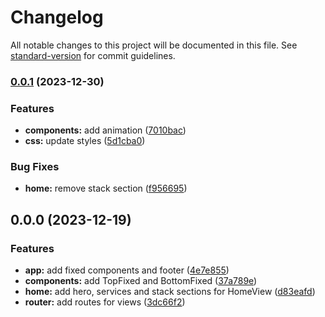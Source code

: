 # Changelog

All notable changes to this project will be documented in this file. See [standard-version](https://github.com/conventional-changelog/standard-version) for commit guidelines.

### [0.0.1](https://github.com/arack-dev/website/compare/v0.0.0...v0.0.1) (2023-12-30)


### Features

* **components:** add animation ([7010bac](https://github.com/arack-dev/website/commit/7010bacdada13da57e1a45c04ebf93d344329b3d))
* **css:** update styles ([5d1cba0](https://github.com/arack-dev/website/commit/5d1cba008307e3c01c7032b7705136f551856a5e))


### Bug Fixes

* **home:** remove stack section ([f956695](https://github.com/arack-dev/website/commit/f9566959251805a0f521506e79f8e3df05c7653d))

## 0.0.0 (2023-12-19)


### Features

* **app:** add fixed components and footer ([4e7e855](https://github.com/arack-dev/website/commit/4e7e855c2308f2ecd57d5fdc92a7c56abda5c5b0))
* **components:** add TopFixed and BottomFixed ([37a789e](https://github.com/arack-dev/website/commit/37a789ee539f715773770ebe0a0f9da517f6addb))
* **home:** add hero, services and stack sections for HomeView ([d83eafd](https://github.com/arack-dev/website/commit/d83eafd618b63c60c46e978b570cb9f10c7bb001))
* **router:** add routes for views ([3dc66f2](https://github.com/arack-dev/website/commit/3dc66f2663bdc61a93494ed8864a8ae93dd0d09e))
